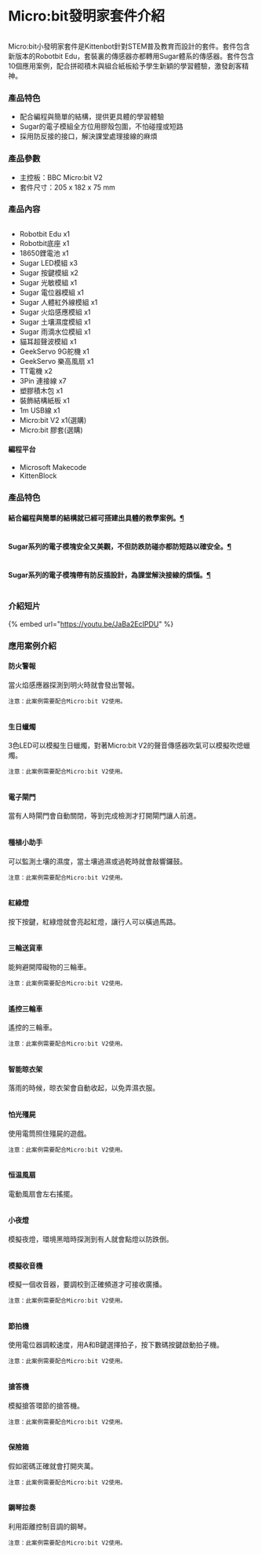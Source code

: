 # Micro:bit發明家套件介紹

<figure><img src="https://kittenbothk.readthedocs.io/en/latest/_images/2_notext.jpg" alt=""><figcaption></figcaption></figure>

Micro:bit小發明家套件是Kittenbot針對STEM普及教育而設計的套件。套件包含新版本的Robotbit Edu，套裝裏的傳感器亦都轉用Sugar體系的傳感器。套件包含10個應用案例，配合拼砌積木與組合紙板給予學生新穎的學習體驗，激發創客精神。

### 產品特色

* 配合編程與簡單的結構，提供更具體的學習體驗
* Sugar的電子模組全方位用膠殼包圍，不怕碰撞或短路
* 採用防反接的接口，解決課堂處理接線的麻煩

### 產品參數

* 主控板：BBC Micro:bit V2
* 套件尺寸：205 x 182 x 75 mm

### 產品內容

<figure><img src="../../.gitbook/assets/1_withoptions.png" alt=""><figcaption></figcaption></figure>

* Robotbit Edu x1
* Robotbit底座 x1
* 18650鋰電池 x1
* Sugar LED模組 x3
* Sugar 按鍵模組 x2
* Sugar 光敏模組 x1
* Sugar 電位器模組 x1
* Sugar 人體紅外線模組 x1
* Sugar 火焰感應模組 x1
* Sugar 土壤濕度模組 x1
* Sugar 雨滴水位模組 x1
* 貓耳超聲波模組 x1
* GeekServo 9G舵機 x1
* GeekServo 樂高風扇 x1
* TT電機 x2
* 3Pin 連接線 x7
* 塑膠積木包 x1
* 裝飾結構紙板 x1
* 1m USB線 x1
* Micro:bit V2 x1(選購)
* Micro:bit 膠套(選購)

#### 編程平台

* Microsoft Makecode
* KittenBlock

### 產品特色

#### 結合編程與簡單的結構就已經可搭建出具體的教學案例。[¶](broken-reference)

<figure><img src="https://kittenbothk.readthedocs.io/en/latest/_images/132.png" alt=""><figcaption></figcaption></figure>

#### Sugar系列的電子模塊安全又美觀，不但防跌防碰亦都防短路以確安全。[¶](broken-reference)

<figure><img src="https://kittenbothk.readthedocs.io/en/latest/_images/122.png" alt=""><figcaption></figcaption></figure>

#### Sugar系列的電子模塊帶有防反插設計，為課堂解決接線的煩惱。[¶](broken-reference)

<figure><img src="https://kittenbothk.readthedocs.io/en/latest/_images/142.png" alt=""><figcaption></figcaption></figure>

### 介紹短片

{% embed url="https://youtu.be/JaBa2EcIPDU" %}



### 應用案例介紹

#### 防火警報

當火焰感應器探測到明火時就會發出警報。

```
注意：此案例需要配合Micro:bit V2使用。
```

<figure><img src="https://kittenbothk.readthedocs.io/en/latest/_images/firealarm.png" alt=""><figcaption></figcaption></figure>

#### 生日蠟燭

3色LED可以模擬生日蠟燭，對著Micro:bit V2的聲音傳感器吹氣可以模擬吹熄蠟燭。

```
注意：此案例需要配合Micro:bit V2使用。
```

<figure><img src="https://kittenbothk.readthedocs.io/en/latest/_images/candle.png" alt=""><figcaption></figcaption></figure>

#### 電子閘門

當有人時閘門會自動關閉，等到完成檢測才打開閘門讓人前進。

<figure><img src="https://kittenbothk.readthedocs.io/en/latest/_images/gate.png" alt=""><figcaption></figcaption></figure>

#### 種植小助手

可以監測土壤的濕度，當土壤過濕或過乾時就會敲響鑼鼓。

```
注意：此案例需要配合Micro:bit V2使用。
```

<figure><img src="https://kittenbothk.readthedocs.io/en/latest/_images/plant.png" alt=""><figcaption></figcaption></figure>

#### 紅綠燈

按下按鍵，紅綠燈就會亮起紅燈，讓行人可以橫過馬路。

<figure><img src="https://kittenbothk.readthedocs.io/en/latest/_images/trafficlight.png" alt=""><figcaption></figcaption></figure>

#### 三輪送貨車

能夠避開障礙物的三輪車。

```
注意：此案例需要配合Micro:bit V2使用。
```

<figure><img src="https://kittenbothk.readthedocs.io/en/latest/_images/kart.png" alt=""><figcaption></figcaption></figure>

#### 遙控三輪車

遙控的三輪車。

```
注意：此案例需要配合Micro:bit V2使用。
```

<figure><img src="https://kittenbothk.readthedocs.io/en/latest/_images/kart.png" alt=""><figcaption></figcaption></figure>

#### 智能晾衣架

落雨的時候，晾衣架會自動收起，以免弄濕衣服。

<figure><img src="https://kittenbothk.readthedocs.io/en/latest/_images/hanger.png" alt=""><figcaption></figcaption></figure>

#### 怕光殭屍

使用電筒照住殭屍的遊戲。

```
注意：此案例需要配合Micro:bit V2使用。
```

<figure><img src="https://kittenbothk.readthedocs.io/en/latest/_images/zombie.png" alt=""><figcaption></figcaption></figure>

#### 恒温風扇

電動風扇會左右搖擺。

<figure><img src="https://kittenbothk.readthedocs.io/en/latest/_images/fan.png" alt=""><figcaption></figcaption></figure>

#### 小夜燈

模擬夜燈，環境黑暗時探測到有人就會點燈以防跌倒。

<figure><img src="https://kittenbothk.readthedocs.io/en/latest/_images/nightlight.png" alt=""><figcaption></figcaption></figure>

#### 模擬收音機

模擬一個收音器，要調校到正確頻道才可接收廣播。

```
注意：此案例需要配合Micro:bit V2使用。
```

<figure><img src="https://kittenbothk.readthedocs.io/en/latest/_images/broadcast.png" alt=""><figcaption></figcaption></figure>

#### 節拍機

使用電位器調較速度，用A和B鍵選擇拍子，按下數碼按鍵啟動拍子機。

```
注意：此案例需要配合Micro:bit V2使用。
```

<figure><img src="https://kittenbothk.readthedocs.io/en/latest/_images/rhythm.png" alt=""><figcaption></figcaption></figure>

#### 搶答機

模擬搶答環節的搶答機。

```
注意：此案例需要配合Micro:bit V2使用。
```

<figure><img src="https://kittenbothk.readthedocs.io/en/latest/_images/quiz.png" alt=""><figcaption></figcaption></figure>

#### 保險箱

假如密碼正確就會打開夾萬。

```
注意：此案例需要配合Micro:bit V2使用。
```

<figure><img src="https://kittenbothk.readthedocs.io/en/latest/_images/safe.png" alt=""><figcaption></figcaption></figure>

#### 鋼琴拉奏

利用距離控制音調的鋼琴。

```
注意：此案例需要配合Micro:bit V2使用。
```

<figure><img src="https://kittenbothk.readthedocs.io/en/latest/_images/piano.png" alt=""><figcaption></figcaption></figure>
